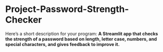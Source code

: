 # Project-Password-Strength-Checker
Here’s a short description for your program:  **A Streamlit app that checks the strength of a password based on length, letter case, numbers, and special characters, and gives feedback to improve it.**
